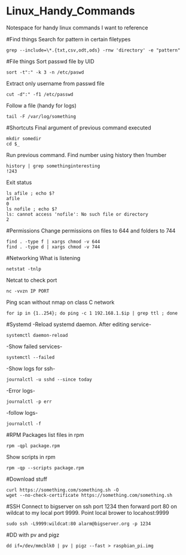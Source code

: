 # Linux_Handy_Commands
Notespace for handy linux commands I want to reference

#Find things
Search for pattern in certain filetypes
```
grep --include=\*.{txt,csv,odt,ods} -rnw 'directory' -e "pattern"
```

#File things
Sort passwd file by UID
```
sort -t":" -k 3 -n /etc/paswd
```
Extract only username from passwd file
```
cut -d":" -f1 /etc/passwd
```

Follow a file (handy for logs)
```
tail -F /var/log/something
```

#Shortcuts
Final argument of previous command executed
```
mkdir somedir
cd $_
```

Run previous command. Find number using history then !number
```
history | grep somethinginteresting
!243
```

Exit status
```
ls afile ; echo $?
afile
0
ls nofile ; echo $?
ls: cannot access 'nofile': No such file or directory
2
```


#Permissions
Change permissions on files to 644 and folders to 744
```
find . -type f | xargs chmod -v 644
find . -type d | xargs chmod -v 744
```

#Networking
What is listening
```
netstat -tnlp
```
Netcat to check port
```
nc -vvzn IP PORT
```

Ping scan without nmap on class C network
```
for ip in {1..254}; do ping -c 1 192.168.1.$ip | grep ttl ; done
```


#Systemd
-Reload systemd daemon. After editing service-
```
systemctl daemon-reload
```
-Show failed services-
```
systemctl --failed
```
-Show logs for ssh-
```
journalctl -u sshd --since today
```
-Error logs-
```
journalctl -p err
```
-follow logs-
```
journalctl -f
```
#RPM Packages
list files in rpm
```
rpm -qpl package.rpm
```
Show scripts in rpm
```
rpm -qp --scripts package.rpm
```

#Download stuff
```
curl https://something.com/something.sh -O
wget --no-check-certificate https://something.com/something.sh
```

#SSH
Connect to bigserver on ssh port 1234 then forward port 80 on wildcat to my local port 9999. Point local brower to locahost:9999
```
sudo ssh -L9999:wildcat:80 alarm@bigserver.org -p 1234
```

#DD with pv and pigz
```
dd if=/dev/mmcblk0 | pv | pigz --fast > raspbian_pi.img
```
